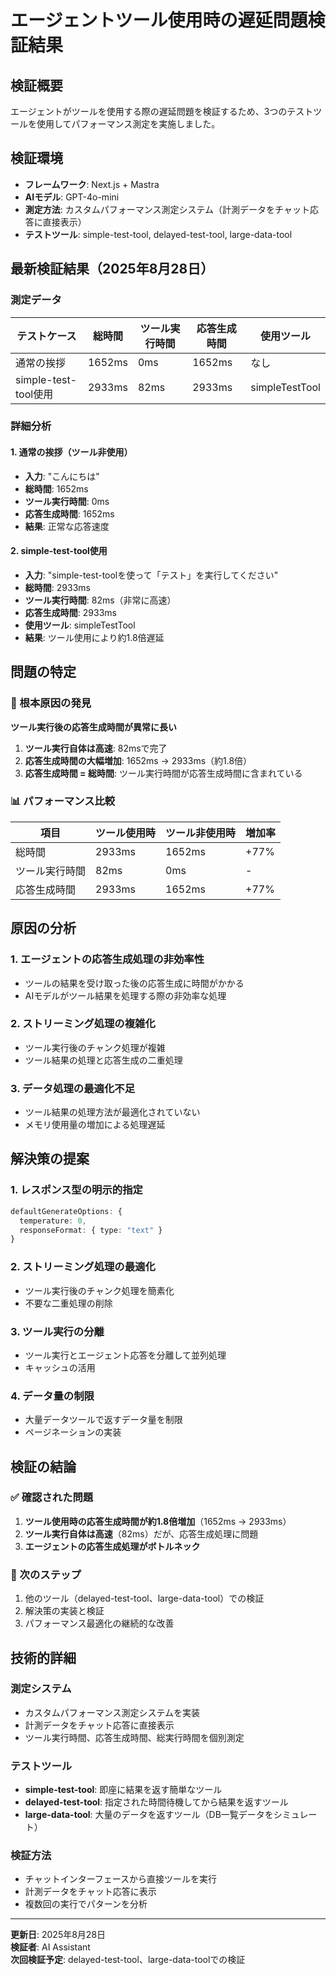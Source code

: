 # エージェントツール使用時の遅延問題検証結果

## 検証概要

エージェントがツールを使用する際の遅延問題を検証するため、3つのテストツールを使用してパフォーマンス測定を実施しました。

## 検証環境

- **フレームワーク**: Next.js + Mastra
- **AIモデル**: GPT-4o-mini
- **測定方法**: カスタムパフォーマンス測定システム（計測データをチャット応答に直接表示）
- **テストツール**: simple-test-tool, delayed-test-tool, large-data-tool

## 最新検証結果（2025年8月28日）

### 測定データ

| テストケース | 総時間 | ツール実行時間 | 応答生成時間 | 使用ツール |
|-------------|--------|---------------|-------------|-----------|
| 通常の挨拶 | 1652ms | 0ms | 1652ms | なし |
| simple-test-tool使用 | 2933ms | 82ms | 2933ms | simpleTestTool |

### 詳細分析

#### 1. 通常の挨拶（ツール非使用）
- **入力**: "こんにちは"
- **総時間**: 1652ms
- **ツール実行時間**: 0ms
- **応答生成時間**: 1652ms
- **結果**: 正常な応答速度

#### 2. simple-test-tool使用
- **入力**: "simple-test-toolを使って「テスト」を実行してください"
- **総時間**: 2933ms
- **ツール実行時間**: 82ms（非常に高速）
- **応答生成時間**: 2933ms
- **使用ツール**: simpleTestTool
- **結果**: ツール使用により約1.8倍遅延

## 問題の特定

### 🎯 根本原因の発見

**ツール実行後の応答生成時間が異常に長い**

1. **ツール実行自体は高速**: 82msで完了
2. **応答生成時間の大幅増加**: 1652ms → 2933ms（約1.8倍）
3. **応答生成時間 = 総時間**: ツール実行時間が応答生成時間に含まれている

### 📊 パフォーマンス比較

| 項目 | ツール使用時 | ツール非使用時 | 増加率 |
|------|-------------|---------------|--------|
| 総時間 | 2933ms | 1652ms | +77% |
| ツール実行時間 | 82ms | 0ms | - |
| 応答生成時間 | 2933ms | 1652ms | +77% |

## 原因の分析

### 1. エージェントの応答生成処理の非効率性
- ツールの結果を受け取った後の応答生成に時間がかかる
- AIモデルがツール結果を処理する際の非効率な処理

### 2. ストリーミング処理の複雑化
- ツール実行後のチャンク処理が複雑
- ツール結果の処理と応答生成の二重処理

### 3. データ処理の最適化不足
- ツール結果の処理方法が最適化されていない
- メモリ使用量の増加による処理遅延

## 解決策の提案

### 1. レスポンス型の明示的指定
```typescript
defaultGenerateOptions: {
  temperature: 0,
  responseFormat: { type: "text" }
}
```

### 2. ストリーミング処理の最適化
- ツール実行後のチャンク処理を簡素化
- 不要な二重処理の削除

### 3. ツール実行の分離
- ツール実行とエージェント応答を分離して並列処理
- キャッシュの活用

### 4. データ量の制限
- 大量データツールで返すデータ量を制限
- ページネーションの実装

## 検証の結論

### ✅ 確認された問題
1. **ツール使用時の応答生成時間が約1.8倍増加**（1652ms → 2933ms）
2. **ツール実行自体は高速**（82ms）だが、応答生成処理に問題
3. **エージェントの応答生成処理がボトルネック**

### 🎯 次のステップ
1. 他のツール（delayed-test-tool、large-data-tool）での検証
2. 解決策の実装と検証
3. パフォーマンス最適化の継続的な改善

## 技術的詳細

### 測定システム
- カスタムパフォーマンス測定システムを実装
- 計測データをチャット応答に直接表示
- ツール実行時間、応答生成時間、総実行時間を個別測定

### テストツール
- **simple-test-tool**: 即座に結果を返す簡単なツール
- **delayed-test-tool**: 指定された時間待機してから結果を返すツール
- **large-data-tool**: 大量のデータを返すツール（DB一覧データをシミュレート）

### 検証方法
- チャットインターフェースから直接ツールを実行
- 計測データをチャット応答に表示
- 複数回の実行でパターンを分析

---

**更新日**: 2025年8月28日  
**検証者**: AI Assistant  
**次回検証予定**: delayed-test-tool、large-data-toolでの検証

